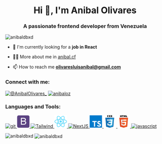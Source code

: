 <h1 align="center">Hi 👋, I'm Anibal Olivares</h1>
<h3 align="center">A passionate frontend developer from Venezuela</h3>

<p align="left"> <img src="https://komarev.com/ghpvc/?username=anibaldbxd&label=Profile%20views&color=0e75b6&style=flat" alt="anibaldbxd" /> </p>

- 🌱 I'm currently looking for a **job in React**

- 👨‍💻 More about me in [anibal.cf](https://anibal.cf)

- 📫 How to reach me **olivaresluisanibal@gmail.com**

<h3 align="left">Connect with me:</h3>
<p align="left">
<a href="https://twitter.com/AnibalOZ_" target="blank"><img align="center" src="https://cdn.jsdelivr.net/npm/simple-icons@3.0.1/icons/twitter.svg" alt="@AnibalOlivares_" height="30" width="40" /></a>
<a href="https://linkedin.com/in/anibaloz" target="blank"><img align="center" src="https://cdn.jsdelivr.net/npm/simple-icons@3.0.1/icons/linkedin.svg" alt="anibaloz" height="30" width="40" /></a>
</p>

<h3 align="left">Languages and Tools:</h3>
<p align="left">
    <a href="https://git-scm.com/" target="_blank"> <img src="https://www.vectorlogo.zone/logos/git-scm/git-scm-icon.svg" alt="git" width="40" height="40" /> </a>
    <a href="https://getbootstrap.com" target="_blank"> <img src="https://raw.githubusercontent.com/devicons/devicon/master/icons/bootstrap/bootstrap-plain.svg" alt="bootstrap" width="40" height="40" /> </a>
    <a href="https://tailwindcss.com/" target="_blank"> <img src="https://www.vectorlogo.zone/logos/tailwindcss/tailwindcss-icon.svg" alt="Tailwind" width="40" height="40" /> </a>
    <a href="https://reactjs.org/" target="_blank"> <img src="https://raw.githubusercontent.com/devicons/devicon/master/icons/react/react-original.svg" alt="react" width="40" height="40" /> </a>
    <a href="https://nextjs.org/" target="_blank"> <img src="https://upload.vectorlogo.zone/logos/nextjs/images/2d3864ef-00e0-4026-ab1d-30e4a98e2899.svg" alt="NextJS" width="60" height="40" /> </a>
    <a href="https://www.typescriptlang.org/" target="_blank"> <img src="https://raw.githubusercontent.com/devicons/devicon/master/icons/typescript/typescript-original.svg" alt="typescript" width="40" height="40" /> </a>
    <a href="https://www.w3schools.com/css/" target="_blank"> <img src="https://raw.githubusercontent.com/devicons/devicon/master/icons/css3/css3-original-wordmark.svg" alt="css3" width="40" height="40" /> </a>
    <a href="https://www.w3.org/html/" target="_blank"> <img src="https://raw.githubusercontent.com/devicons/devicon/master/icons/html5/html5-original-wordmark.svg" alt="html5" width="40" height="40" /> </a>
    <a href="https://developer.mozilla.org/en-US/docs/Web/JavaScript" target="_blank"> <img src="https://img.icons8.com/color/48/000000/javascript--v1.png" alt="javascript" width="40" height="40" /> </a>
</p>

<p><img align="left" src="https://github-readme-stats.vercel.app/api/top-langs?username=anibaldbxd&show_icons=true&locale=en&layout=compact" alt="anibaldbxd" /></p>

<p>&nbsp;<img align="center" src="https://github-readme-stats.vercel.app/api?username=anibaldbxd&show_icons=true&locale=en" alt="anibaldbxd" /></p>
